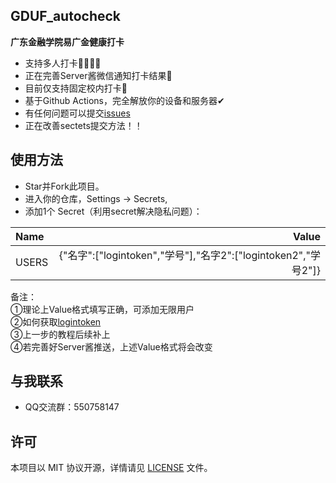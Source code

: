 ## GDUF_autocheck

**广东金融学院易广金健康打卡**
- 支持多人打卡👨‍👩‍👧‍👧
- 正在完善Server酱微信通知打卡结果💬
- 目前仅支持固定校内打卡🏫
- 基于Github Actions，完全解放你的设备和服务器✔
- 有任何问题可以提交[issues](https://github.com/feizao67/GDUF_autocheck/issues/new)  
- 正在改善sectets提交方法！！

## 使用方法
- Star并Fork此项目。
- 进入你的仓库，Settings → Secrets,
- 添加1个 Secret（利用secret解决隐私问题）：

|Name |Value                                                        |
|:----|------------------------------------------------------------:|
|USERS|{"名字":["logintoken","学号"],"名字2":["logintoken2","学号2"]}|

备注：<br>
①理论上Value格式填写正确，可添加无限用户<br>
②如何获取[logintoken](https://www.baidu.com/) <br>
③上一步的教程后续补上<br>
④若完善好Server酱推送，上述Value格式将会改变

## 与我联系
- QQ交流群：550758147


## 许可
本项目以 MIT 协议开源，详情请见 [LICENSE](LICENSE) 文件。
